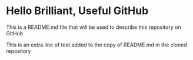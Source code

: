 # Hello Brilliant, Useful GitHub

This is a README.md file that will be used to describe this repository on GitHub

This is an extra line of text added to the copy of README.md in the cloned repository 

